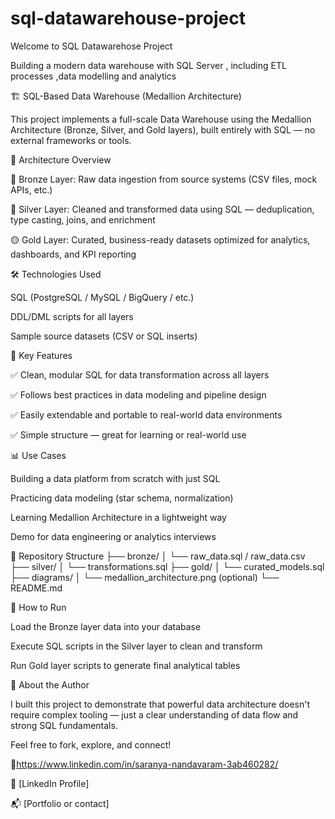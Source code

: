 # sql-datawarehouse-project

Welcome to SQL Datawarehose Project 

Building a modern data warehouse  with SQL Server , including ETL processes ,data modelling and analytics

🏗️ SQL-Based Data Warehouse (Medallion Architecture)

This project implements a full-scale Data Warehouse using the Medallion Architecture (Bronze, Silver, and Gold layers), built entirely with SQL — no external frameworks or tools.

🧱 Architecture Overview

🔹 Bronze Layer: Raw data ingestion from source systems (CSV files, mock APIs, etc.)

🔸 Silver Layer: Cleaned and transformed data using SQL — deduplication, type casting, joins, and enrichment

🟡 Gold Layer: Curated, business-ready datasets optimized for analytics, dashboards, and KPI reporting

🛠️ Technologies Used

SQL (PostgreSQL / MySQL / BigQuery / etc.)

DDL/DML scripts for all layers

Sample source datasets (CSV or SQL inserts)

🚀 Key Features

✅ Clean, modular SQL for data transformation across all layers

✅ Follows best practices in data modeling and pipeline design

✅ Easily extendable and portable to real-world data environments

✅ Simple structure — great for learning or real-world use

📊 Use Cases

Building a data platform from scratch with just SQL

Practicing data modeling (star schema, normalization)

Learning Medallion Architecture in a lightweight way

Demo for data engineering or analytics interviews

📁 Repository Structure
├── bronze/
│   └── raw_data.sql / raw_data.csv
├── silver/
│   └── transformations.sql
├── gold/
│   └── curated_models.sql
├── diagrams/
│   └── medallion_architecture.png (optional)
└── README.md

📌 How to Run

Load the Bronze layer data into your database

Execute SQL scripts in the Silver layer to clean and transform

Run Gold layer scripts to generate final analytical tables

📢 About the Author

I built this project to demonstrate that powerful data architecture doesn't require complex tooling — just a clear understanding of data flow and strong SQL fundamentals.

Feel free to fork, explore, and connect!

🔗https://www.linkedin.com/in/saranya-nandavaram-3ab460282/



🔗 [LinkedIn Profile]

📬 [Portfolio or contact]

